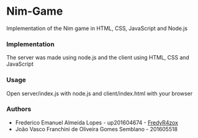 # Nim-Game
Implementation of the Nim game in HTML, CSS, JavaScript and Node.js


### Implementation
The server was made using node.js and the client using HTML, CSS and JavaScript


### Usage
Open server/index.js with node.js and client/index.html with your browser


### Authors
* Frederico Emanuel Almeida Lopes - up201604674 - [FredyR4zox](https://www.github.com/FredyR4zox)
* João Vasco Franchini de Oliveira Gomes Semblano - 201605518
